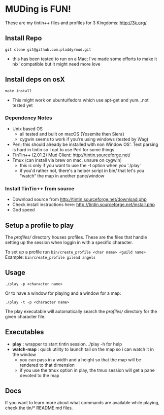 # MUDing is FUN!

These are my tintin++ files and profiles for 3 Kingdoms: http://3k.org/

## Install Repo
`git clone git@github.com:pladdy/mud.git`
- this has been tested to run on a Mac; I've made some efforts to make it nix' compatible but it might need more love

## Install deps on osX
`make install`
- This might work on ubuntu/fedora which use apt-get and yum...not tested yet

### Dependency Notes
- Unix based OS
  - all tested and built on macOS (Yosemite then Siera)
  - cygwin seems to work if you're using windows (tested by Wag)
- Perl; this should already be installed with non Window OS'.  Text parsing is hard
  in tintin so I opt to use Perl for some things
- TinTin++ (2.01.2) Mud Client: http://tintin.sourceforge.net/
- Tmux (can install via brew on mac, unsure on cygwin)
  - this is only if you want to use the -t option when you './play'
  - if you'd rather not, there's a helper script in bin/ that let's you "watch" the map in another pane/window

### Install TinTin++ from source
- Download source from http://tintin.sourceforge.net/download.php
- Check install instructions here: http://tintin.sourceforge.net/install.php
- God speed

## Setup a profile to play
The *profiles/* directory houses profiles.  These are the files that handle setting up the session when loggin in with a specific character.

To set up a profile run `bin/create_profile <char name> <guild name>`
Example: `bin/create_profile gilead angels`

## Usage
`./play -p <character name>`

Or to have a window for playing and a window for a map:

`./play -t -p <character name>`

The play executable will automatically search the *profiles/* directory for the given character
file.

## Executables
- **play**      : wrapper to start tintin session.  ./play -h for help
- **watch-map** : quick utility to launch tail on the map so i can watch it in the window
  - you can pass in a width and a height so that the map will be rendered to that dimension
  - if you use the tmux option in play, the tmux session will get a pane devoted to the map

## Docs
If you want to learn more about what commands are available while playing, check the tin/* README.md files.
